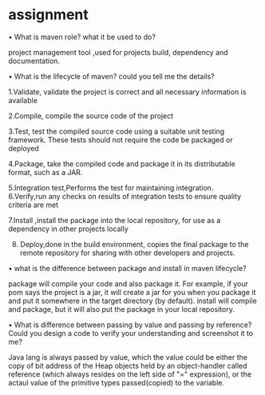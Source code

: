 # assignment

•  What is maven role? what it be used to do?

  project management tool ,used for projects build, dependency and documentation. 




•  What is the lifecycle of maven? could you tell me the details?


   1.Validate,  validate the project is correct and all necessary information is available

   2.Compile, compile the source code of the project

   3.Test,  test the compiled source code using a suitable unit testing framework. These tests should not require the code be packaged or deployed

   4.Package, take the compiled code and package it in its distributable format, such as a JAR.

   5.Integration test,Performs the test for maintaining integration.   
   6.Verify,run any checks on results of integration tests to ensure quality criteria are met

   7.Install ,install the package into the local repository, for use as a dependency in other projects locally

   8. Deploy,done in the build environment, copies the final package to the remote repository for sharing with other developers and projects.




•  what is the difference between package and install in maven lifecycle?

package will compile your code and also package it. For example, if your pom says the project is a jar, it will create a jar for you when you package it and put it somewhere in the target directory (by default). install will compile and package, but it will also put the package in your local repository.



•  What is difference between passing by value and passing by reference? Could you design a code to verify your understanding and screenshot it to me?
   
   Java lang is always passed by value, which the value could be either the copy of bit address of the Heap objects held by an object-handler 
   called reference (which always resides on the left side of "=" expression), or the actaul value of the primitive types passed(copied) to
   the variable.



